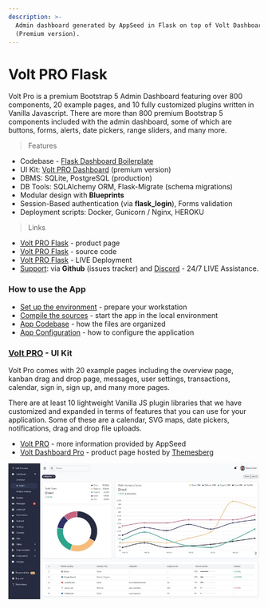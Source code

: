 ```yaml
---
description: >-
  Admin dashboard generated by AppSeed in Flask on top of Volt Dashboard
  (Premium version).
---
```


# Volt PRO Flask

Volt Pro is a premium Bootstrap 5 Admin Dashboard featuring over 800 components, 20 example pages, and 10 fully customized plugins written in Vanilla Javascript. There are more than 800 premium Bootstrap 5 components included with the admin dashboard, some of which are buttons, forms, alerts, date pickers, range sliders, and many more. 

> Features

* Codebase - [Flask Dashboard Boilerplate](../../boilerplate-code/flask-dashboard.md)
* UI Kit: [Volt PRO Dashboard](../../content/bootstrap-template/volt-dashboard-pro.md) \(premium version\) 
* DBMS: SQLite, PostgreSQL \(production\)
* DB Tools: SQLAlchemy ORM, Flask-Migrate \(schema migrations\)
* Modular design with **Blueprints**
* Session-Based authentication \(via **flask\_login**\), Forms validation
* Deployment scripts: Docker, Gunicorn / Nginx, HEROKU 

> Links

* [Volt PRO Flask](https://appseed.us/admin-dashboards/flask-dashboard-volt-pro) - product page
* [Volt PRO Flask](https://github.com/app-generator/flask-dashboard-volt-pro) - source code 
* [Volt PRO Flask](https://flask-volt-pro.appseed-srv1.com/) - LIVE Deployment
* [Support](https://appseed.us/support):  via **Github** \(issues tracker\) and [Discord](https://discord.gg/fZC6hup) - 24/7 LIVE Assistance. 



### How to use the App

* [Set up the environment](../../boilerplate-code/flask-dashboard.md#environment) - prepare your workstation
* [Compile the sources](../../boilerplate-code/flask-dashboard.md#build-the-app-1) - start the app in the local environment
* [App Codebase](../../boilerplate-code/flask-dashboard.md#app-codebase) - how the files are organized
* [App Configuration](../../boilerplate-code/flask-dashboard.md#app-configuration) - how to configure the application



### [Volt PRO](../../content/bootstrap-template/volt-dashboard-pro.md) - UI Kit

Volt Pro comes with 20 example pages including the overview page, kanban drag and drop page, messages, user settings, transactions, calendar, sign in, sign up, and many more pages. 

There are at least 10 lightweight Vanilla JS plugin libraries that we have customized and expanded in terms of features that you can use for your application. Some of these are a calendar, SVG maps, date pickers, notifications, drag and drop file uploads. 

* [Volt PRO](../../content/bootstrap-template/volt-dashboard-pro.md) - more information provided by AppSeed
* [Volt Dashboard Pro](https://themesberg.com/product/admin-dashboard/volt-premium-bootstrap-5-dashboard) - product page hosted by [Themesberg](../../content/partners/themesberg.md)

![Volt PRO - Premium Dashboard Template.](../../.gitbook/assets/docs-volt-pro-screen.jpg)

